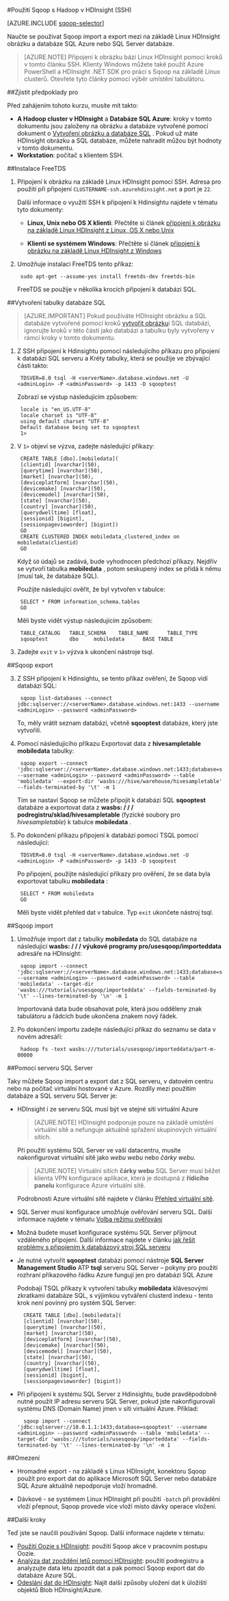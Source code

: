 <properties
    pageTitle="Použití Hadoop Sqoop v na základě Linux HDInsight | Microsoft Azure"
    description="Informace o spouštění Sqoop import a export mezi Hadoop na základě Linux HDInsight clusteru a databáze Azure SQL."
    editor="cgronlun"
    manager="jhubbard"
    services="hdinsight"
    documentationCenter=""
    authors="Blackmist"
    tags="azure-portal"/>

<tags
    ms.service="hdinsight"
    ms.workload="big-data"
    ms.tgt_pltfrm="na"
    ms.devlang="na"
    ms.topic="article"
    ms.date="10/03/2016"
    ms.author="larryfr"/>

#<a name="use-sqoop-with-hadoop-in-hdinsight-ssh"></a>Použití Sqoop s Hadoop v HDInsight (SSH)

[AZURE.INCLUDE [sqoop-selector](../../includes/hdinsight-selector-use-sqoop.md)]

Naučte se používat Sqoop import a export mezi na základě Linux HDInsight obrázku a databáze SQL Azure nebo SQL Server databáze.

> [AZURE.NOTE] Připojení k obrázku bázi Linux HDInsight pomocí kroků v tomto článku SSH. Klienty Windows můžete také použít Azure PowerShell a HDInsight .NET SDK pro práci s Sqoop na základě Linux clusterů. Otevřete tyto články pomocí výběr umístění tabulátoru.

##<a name="prerequisites"></a>Zjistit předpoklady pro

Před zahájením tohoto kurzu, musíte mít takto:

- **A Hadoop cluster v HDInsight** a __Databáze SQL Azure__: kroky v tomto dokumentu jsou založeny na obrázku a databáze vytvořené pomocí dokument o [Vytvoření obrázku a databáze SQL](hdinsight-use-sqoop.md#create-cluster-and-sql-database) . Pokud už máte HDInsight obrázku a SQL databáze, můžete nahradit můžou být hodnoty v tomto dokumentu.
- **Workstation**: počítač s klientem SSH.

##<a name="install-freetds"></a>Instalace FreeTDS

1. Připojení k obrázku na základě Linux HDInsight pomocí SSH. Adresa pro použití při připojení `CLUSTERNAME-ssh.azurehdinsight.net` a port je `22`.

    Další informace o využití SSH k připojení k Hdinsightu najdete v tématu tyto dokumenty:

    * **Linux, Unix nebo OS X klienti**: Přečtěte si článek [připojení k obrázku na základě Linux HDInsight z Linux, OS X nebo Unix](hdinsight-hadoop-linux-use-ssh-unix.md#connect-to-a-linux-based-hdinsight-cluster)

    * **Klienti se systémem Windows**: Přečtěte si článek [připojení k obrázku na základě Linux HDInsight z Windows](hdinsight-hadoop-linux-use-ssh-windows.md#connect-to-a-linux-based-hdinsight-cluster)

3. Umožňuje instalaci FreeTDS tento příkaz:

        sudo apt-get --assume-yes install freetds-dev freetds-bin

    FreeTDS se použije v několika krocích připojení k databázi SQL.

##<a name="create-the-table-in-sql-database"></a>Vytvoření tabulky databáze SQL

> [AZURE.IMPORTANT] Pokud používáte HDInsight obrázku a SQL databáze vytvořené pomocí kroků [vytvořit obrázku](hdinsight-use-sqoop.md)i SQL databázi, ignorujte kroků v této části jako databázi a tabulku byly vytvořeny v rámci kroky v tomto dokumentu.

1. Z SSH připojení k Hdinsightu pomocí následujícího příkazu pro připojení k databázi SQL serveru a Kréty tabulky, která se použije ve zbývající části takto:

        TDSVER=8.0 tsql -H <serverName>.database.windows.net -U <adminLogin> -P <adminPassword> -p 1433 -D sqooptest

    Zobrazí se výstup následujícím způsobem:

        locale is "en_US.UTF-8"
        locale charset is "UTF-8"
        using default charset "UTF-8"
        Default database being set to sqooptest
        1>

5. V `1>` objeví se výzva, zadejte následující příkazy:

        CREATE TABLE [dbo].[mobiledata](
        [clientid] [nvarchar](50),
        [querytime] [nvarchar](50),
        [market] [nvarchar](50),
        [deviceplatform] [nvarchar](50),
        [devicemake] [nvarchar](50),
        [devicemodel] [nvarchar](50),
        [state] [nvarchar](50),
        [country] [nvarchar](50),
        [querydwelltime] [float],
        [sessionid] [bigint],
        [sessionpagevieworder] [bigint])
        GO
        CREATE CLUSTERED INDEX mobiledata_clustered_index on mobiledata(clientid)
        GO

    Když `GO` údajů se zadává, bude vyhodnocen předchozí příkazy. Nejdřív se vytvoří tabulka **mobiledata** , potom seskupený index se přidá k němu (musí tak, že databáze SQL).

    Použijte následující ověřit, že byl vytvořen v tabulce:

        SELECT * FROM information_schema.tables
        GO

    Měli byste vidět výstup následujícím způsobem:

        TABLE_CATALOG   TABLE_SCHEMA    TABLE_NAME      TABLE_TYPE
        sqooptest       dbo     mobiledata      BASE TABLE

8. Zadejte `exit` v `1>` výzva k ukončení nástroje tsql.

##<a name="sqoop-export"></a>Sqoop export

3. Z SSH připojení k Hdinsightu, se tento příkaz ověření, že Sqoop vidí databázi SQL:

        sqoop list-databases --connect jdbc:sqlserver://<serverName>.database.windows.net:1433 --username <adminLogin> --password <adminPassword>

    To, měly vrátit seznam databází, včetně **sqooptest** databáze, který jste vytvořili.

4. Pomocí následujícího příkazu Exportovat data z **hivesampletable** **mobiledata** tabulky:

        sqoop export --connect 'jdbc:sqlserver://<serverName>.database.windows.net:1433;database=sqooptest' --username <adminLogin> --password <adminPassword> --table 'mobiledata' --export-dir 'wasbs:///hive/warehouse/hivesampletable' --fields-terminated-by '\t' -m 1

    Tím se nastaví Sqoop se můžete připojit k databázi SQL **sqooptest** databáze a exportovat data z **wasbs: / / / podregistru/sklad/hivesampletable** (fyzické soubory pro *hivesampletable*) k tabulce **mobiledata** .

5. Po dokončení příkazu připojení k databázi pomocí TSQL pomocí následující:

        TDSVER=8.0 tsql -H <serverName>.database.windows.net -U <adminLogin> -P <adminPassword> -p 1433 -D sqooptest

    Po připojení, použijte následující příkazy pro ověření, že se data byla exportovat tabulku **mobiledata** :

        SELECT * FROM mobiledata
        GO

    Měli byste vidět přehled dat v tabulce. Typ `exit` ukončete nástroj tsql.

##<a name="sqoop-import"></a>Sqoop import

1. Umožňuje import dat z tabulky **mobiledata** do SQL databáze na následující **wasbs: / / / výukové programy pro/usesqoop/importeddata** adresáře na HDInsight:

        sqoop import --connect 'jdbc:sqlserver://<serverName>.database.windows.net:1433;database=sqooptest' --username <adminLogin> --password <adminPassword> --table 'mobiledata' --target-dir 'wasbs:///tutorials/usesqoop/importeddata' --fields-terminated-by '\t' --lines-terminated-by '\n' -m 1

    Importovaná data bude obsahovat pole, která jsou odděleny znak tabulátoru a řádcích bude ukončena znakem nový řádek.

2. Po dokončení importu zadejte následující příkaz do seznamu se data v novém adresáři:

        hadoop fs -text wasbs:///tutorials/usesqoop/importeddata/part-m-00000

##<a name="using-sql-server"></a>Pomocí serveru SQL Server

Taky můžete Sqoop import a export dat z SQL serveru, v datovém centru nebo na počítač virtuální hostované v Azure. Rozdíly mezi použitím databáze a SQL serveru SQL Server je:

* HDInsight i ze serveru SQL musí být ve stejné síti virtuální Azure

    > [AZURE.NOTE] HDInsight podporuje pouze na základě umístění virtuální sítě a nefunguje aktuálně spřažení skupinových virtuální sítích.

    Při použití systému SQL Server ve vaší datacentru, musíte nakonfigurovat virtuální sítě jako *webu webu* nebo *čárky webu*.

    > [AZURE.NOTE] Virtuální sítích **čárky webu** SQL Server musí běžet klienta VPN konfigurace aplikace, která je dostupná z **řídicího panelu** konfigurace Azure virtuální sítě.

    Podrobnosti Azure virtuální sítě najdete v článku [Přehled virtuální sítě](../virtual-network/virtual-networks-overview.md).

* SQL Server musí konfigurace umožňuje ověřování serveru SQL. Další informace najdete v tématu [Volba režimu ověřování](https://msdn.microsoft.com/ms144284.aspx)

* Možná budete muset konfigurace systému SQL Server přijmout vzdáleného připojení. Další informace najdete v článku [jak řešit problémy s připojením k databázový stroj SQL serveru](http://social.technet.microsoft.com/wiki/contents/articles/2102.how-to-troubleshoot-connecting-to-the-sql-server-database-engine.aspx)

* Je nutné vytvořit **sqooptest** databázi pomocí nástroje **SQL Server Management Studio** ATP **tsql** serveru SQL Server – pokyny pro použití rozhraní příkazového řádku Azure fungují jen pro databázi SQL Azure

    Podobají TSQL příkazy k vytvoření tabulky **mobiledata** klávesovými zkratkami databáze SQL, s výjimkou vytváření clusterd indexu - tento krok není povinný pro systém SQL Server:

        CREATE TABLE [dbo].[mobiledata](
        [clientid] [nvarchar](50),
        [querytime] [nvarchar](50),
        [market] [nvarchar](50),
        [deviceplatform] [nvarchar](50),
        [devicemake] [nvarchar](50),
        [devicemodel] [nvarchar](50),
        [state] [nvarchar](50),
        [country] [nvarchar](50),
        [querydwelltime] [float],
        [sessionid] [bigint],
        [sessionpagevieworder] [bigint])

* Při připojení k systému SQL Server z Hdinsightu, bude pravděpodobně nutné použít IP adresu serveru SQL Server, pokud jste nakonfigurovali systému DNS (Domain Name) jmen v síti virtuální Azure. Příklad:

        sqoop import --connect 'jdbc:sqlserver://10.0.1.1:1433;database=sqooptest' --username <adminLogin> --password <adminPassword> --table 'mobiledata' --target-dir 'wasbs:///tutorials/usesqoop/importeddata' --fields-terminated-by '\t' --lines-terminated-by '\n' -m 1

##<a name="limitations"></a>Omezení

* Hromadné export - na základě s Linux HDInsight, konektoru Sqoop použít pro export dat do aplikace Microsoft SQL Server nebo databáze SQL Azure aktuálně nepodporuje vloží hromadně.

* Dávkové - se systémem Linux HDInsight při použití `-batch` při provádění vloží přepnout, Sqoop provede více vloží místo dávky operace vložení.

##<a name="next-steps"></a>Další kroky

Teď jste se naučili používání Sqoop. Další informace najdete v tématu:

- [Použití Oozie s HDInsight][hdinsight-use-oozie]: použití Sqoop akce v pracovním postupu Oozie.
- [Analýza dat zpoždění letů pomocí HDInsight][hdinsight-analyze-flight-data]: použití podregistru a analyzujte data letu zpozdit dat a pak pomocí Sqoop export dat do databáze Azure SQL.
- [Odeslání dat do HDInsight][hdinsight-upload-data]: Najít další způsoby uložení dat k úložišti objektů Blob HDInsight/Azure.



[hdinsight-versions]:  hdinsight-component-versioning.md
[hdinsight-provision]: hdinsight-provision-clusters.md
[hdinsight-get-started]: hdinsight-hadoop-linux-tutorial-get-started.md
[hdinsight-storage]: ../hdinsight-hadoop-use-blob-storage.md
[hdinsight-analyze-flight-data]: hdinsight-analyze-flight-delay-data.md
[hdinsight-use-oozie]: hdinsight-use-oozie.md
[hdinsight-upload-data]: hdinsight-upload-data.md
[hdinsight-submit-jobs]: hdinsight-submit-hadoop-jobs-programmatically.md

[sqldatabase-get-started]: ../sql-database-get-started.md
[sqldatabase-create-configue]: ../sql-database-create-configure.md

[powershell-start]: http://technet.microsoft.com/library/hh847889.aspx
[powershell-install]: powershell-install-configure.md
[powershell-script]: http://technet.microsoft.com/library/ee176949.aspx

[sqoop-user-guide-1.4.4]: https://sqoop.apache.org/docs/1.4.4/SqoopUserGuide.html
